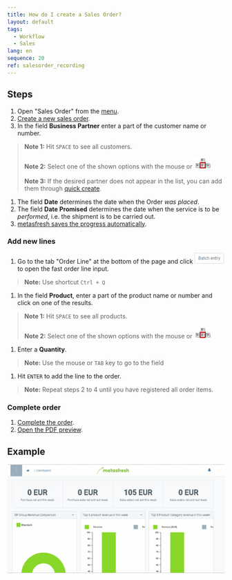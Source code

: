 ```yaml
---
title: How do I create a Sales Order?
layout: default
tags:
  - Workflow
  - Sales
lang: en
sequence: 20
ref: salesorder_recording
---
```


## Steps

1. Open "Sales Order" from the [menu](Menu).
1. [Create a new sales order](New_Record_Window).
1. In the field **Business Partner** enter a part of the customer name or number.
 >**Note 1:** Hit `SPACE` to see all customers.<br><br>
 >**Note 2:** Select one of the shown options with the mouse or ![](../DE/assets/Workflow_Auftrag_Bis_Rechnung_WebUI-73797.png)<br><br>
 >**Note 3:** If the desired partner does not appear in the list, you can add them through [quick create](Quick_create_new_business_partner).

1. The field **Date** determines the date when the Order *was placed*.
1. The field **Date Promised** determines the date when the service is to be *performed*, i.e. the shipment is to be carried out.
1. [metasfresh saves the progress automatically](Saveindicator).

### Add new lines
1. Go to the tab "Order Line" at the bottom of the page and click ![](assets/Batch_Entry_Button.png) to open the fast order line input.
 >**Note:** Use shortcut `Ctrl + Q`

1. In the field **Product**, enter a part of the product name or number and click on one of the results.
 >**Note 1:** Hit `SPACE` to see all products.<br><br>
 >**Note 2:** Select one of the shown options with the mouse or ![](../DE/assets/Workflow_Auftrag_Bis_Rechnung_WebUI-73797.png)

1. Enter a **Quantity**.
 >**Note:** Use the mouse or `TAB` key to go to the field

1. Hit `ENTER` to add the line to the order.
 >**Note:** Repeat steps 2 to 4 until you have registered all order items.

### Complete order

1. [Complete the order](DocumentProcessingComplete).
1. [Open the PDF preview](PrintPreview).

## Example

![](assets/salesorder.gif)
